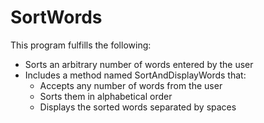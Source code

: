 # SortWords

This program fulfills the following:

- Sorts an arbitrary number of words entered by the user
- Includes a method named SortAndDisplayWords that:
  - Accepts any number of words from the user
  - Sorts them in alphabetical order
  - Displays the sorted words separated by spaces
